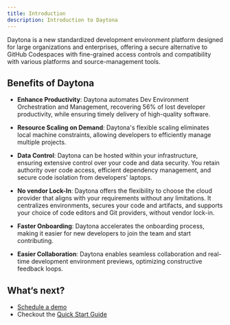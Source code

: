 ```yaml
---
title: Introduction
description: Introduction to Daytona
---
```


Daytona is a new standardized development environment platform designed for large organizations and enterprises, offering a secure alternative to GitHub Codespaces with fine-grained access controls and compatibility with various platforms and source-management tools.

## Benefits of Daytona

- **Enhance Productivity**: Daytona automates Dev Environment Orchestration and Management, recovering 56% of lost developer productivity, while ensuring timely delivery of high-quality software.

- **Resource Scaling on Demand**: Daytona's flexible scaling eliminates local machine constraints, allowing developers to efficiently manage multiple projects.

- **Data Control**: Daytona can be hosted within your infrastructure, ensuring extensive control over your code and data security. You retain authority over code access, efficient dependency management, and secure code isolation from developers' laptops.

- **No vendor Lock-In**: Daytona offers the flexibility to choose the cloud provider that aligns with your requirements without any limitations. It centralizes environments, secures your code and artifacts, and supports your choice of code editors and Git providers, without vendor lock-in.

- **Faster Onboarding**: Daytona accelerates the onboarding process, making it easier for new developers to join the team and start contributing.

- **Easier Collaboration**: Daytona enables seamless collaboration and real-time development environment previews, optimizing constructive feedback loops.

## What‘s next?

- [Schedule a demo](https://daytona.zapier.app/)
- Checkout the [Quick Start Guide](setting-up-daytona.md)
